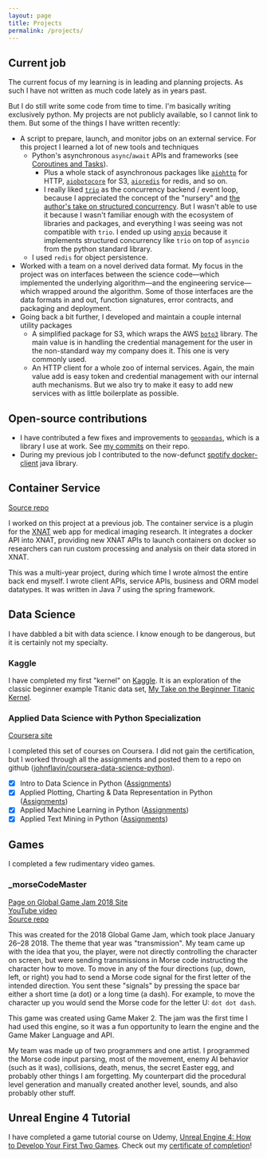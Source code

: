 ```yaml
---
layout: page
title: Projects
permalink: /projects/
---
```


## Current job

The current focus of my learning is in leading and planning projects. As such I have not written as much code lately as in years past.

But I do still write some code from time to time. I'm basically writing exclusively python. My projects are not publicly available, so I cannot link to them. But some of the things I have written recently:

* A script to prepare, launch, and monitor jobs on an external service. For this project I learned a lot of new tools and techniques
    * Python's asynchronous `async`/`await` APIs and frameworks (see [Coroutines and Tasks](https://docs.python.org/3/library/asyncio-task.html)).
        * Plus a whole stack of asynchronous packages like [`aiohttp`](https://docs.aiohttp.org/en/stable/) for HTTP, [`aiobotocore`](https://aiobotocore.readthedocs.io/en/latest/) for S3, [`aioredis`](https://aioredis.readthedocs.io/en/latest/) for redis, and so on.
        * I really liked [`trio`](https://trio.readthedocs.io/en/stable/) as the concurrency backend / event loop, because I appreciated the concept of the "nursery" and [the author's take on structured concurrency](https://vorpus.org/blog/notes-on-structured-concurrency-or-go-statement-considered-harmful/). But I wasn't able to use it because I wasn't familiar enough with the ecosystem of libraries and packages, and everything I was seeing was not compatible with `trio`. I ended up using [`anyio`](https://anyio.readthedocs.io/en/stable/index.html) because it implements structured concurrency like `trio` on top of `asyncio` from the python standard library.
    * I used `redis` for object persistence.
* Worked with a team on a novel derived data format. My focus in the project was on interfaces between the science code—which implemented the underlying algorithm—and the engineering service—which wrapped around the algorithm. Some of those interfaces are the data formats in and out, function signatures, error contracts, and packaging and deployment.
* Going back a bit further, I developed and maintain a couple internal utility packages
     * A simplified package for S3, which wraps the AWS [`boto3`](https://github.com/boto/boto3) library. The main value is in handling the credential management for the user in the non-standard way my company does it. This one is very commonly used.
     * An HTTP client for a whole zoo of internal services. Again, the main value add is easy token and credential management with our internal auth mechanisms. But we also try to make it easy to add new services with as little boilerplate as possible.

## Open-source contributions

* I have contributed a few fixes and improvements to [`geopandas`](https://geopandas.readthedocs.io/en/latest/), which is a library I use at work. See [my commits](https://github.com/geopandas/geopandas/commits?author=johnflavin) on their repo.
* During my previous job I contributed to the now-defunct [spotify docker-client](https://github.com/spotify/docker-client) java library.

## Container Service
[Source repo](https://github.com/nrgxnat/container-service)

I worked on this project at a previous job. The container service is a plugin for the [XNAT](http://xnat.org) web app for medical imaging research. It integrates a docker API into XNAT, providing new XNAT APIs to launch containers on docker so researchers can run custom processing and analysis on their data stored in XNAT.

This was a multi-year project, during which time I wrote almost the entire back end myself. I wrote client APIs, service APIs, business and ORM model datatypes. It was written in Java 7 using the spring framework.

## Data Science

I have dabbled a bit with data science. I know enough to be dangerous, but it is certainly not my specialty.

### Kaggle

I have completed my first "kernel" on [Kaggle](http://kaggle.com). It is an exploration of the classic beginner example Titanic data set, [My Take on the Beginner Titanic Kernel](https://www.kaggle.com/flavin/my-take-on-the-beginner-titanic-kernel).

### Applied Data Science with Python Specialization

[Coursera site](https://www.coursera.org/specializations/data-science-python)

I completed this set of courses on Coursera. I did not gain the certification, but I worked through all the assignments and posted them to a repo on github ([johnflavin/coursera-data-science-python](https://github.com/johnflavin/coursera-data-science-python)).

- [x] Intro to Data Science in Python ([Assignments](https://github.com/johnflavin/coursera-data-science-python/tree/master/01-intro-to-data-science-in-python))
- [x] Applied Plotting, Charting & Data Representation in Python ([Assignments](https://github.com/johnflavin/coursera-data-science-python/tree/master/02-applied-plotting-charting-and-data-representation-in-python))
- [x] Applied Machine Learning in Python ([Assignments](https://github.com/johnflavin/coursera-data-science-python/tree/master/03-applied-machine-learning-in-python))
- [X] Applied Text Mining in Python ([Assignments](https://github.com/johnflavin/coursera-data-science-python/tree/master/04-applied-text-mining-in-python))

## Games

I completed a few rudimentary video games.

### _morseCodeMaster
[Page on Global Game Jam 2018 Site](https://globalgamejam.org/2018/games/morsecodemaster)  
[YouTube video](https://youtu.be/tJpFLr3zVv0)  
[Source repo](https://github.com/pizza-quiche/ggj2018)  

This was created for the 2018 Global Game Jam, which took place January 26–28 2018. The theme that year was "transmission". My team came up with the idea that you, the player, were not directly controlling the character on screen, but were sending transmissions in Morse code instructing the character how to move. To move in any of the four directions (up, down, left, or right) you had to send a Morse code signal for the first letter of the intended direction. You sent these "signals" by pressing the space bar either a short time (a dot) or a long time (a dash). For example, to move the character up you would send the Morse code for the letter U: `dot dot dash`.

This game was created using Game Maker 2. The jam was the first time I had used this engine, so it was a fun opportunity to learn the engine and the Game Maker Language and API.

My team was made up of two programmers and one artist. I programmed the Morse code input parsing, most of the movement, enemy AI behavior (such as it was), collisions, death, menus, the secret Easter egg, and probably other things I am forgetting. My counterpart did the procedural level generation and manually created another level, sounds, and also probably other stuff.

## Unreal Engine 4 Tutorial

I have completed a game tutorial course on Udemy, [Unreal Engine 4: How to Develop Your First Two Games](https://www.udemy.com/unreale4/learn/v4/overview). Check out my [certificate of completion](https://www.udemy.com/certificate/UC-K6PQGTPM/)!
